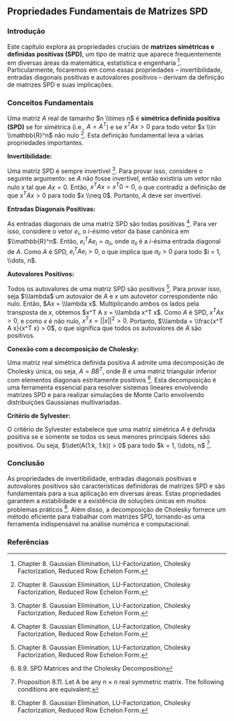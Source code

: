 ## Propriedades Fundamentais de Matrizes SPD

### Introdução
Este capítulo explora as propriedades cruciais de **matrizes simétricas e definidas positivas (SPD)**, um tipo de matriz que aparece frequentemente em diversas áreas da matemática, estatística e engenharia [^278]. Particularmente, focaremos em como essas propriedades – invertibilidade, entradas diagonais positivas e autovalores positivos – derivam da definição de matrizes SPD e suas implicações.

### Conceitos Fundamentais

Uma matriz $A$ real de tamanho $n \\times n$ é **simétrica definida positiva (SPD)** se for simétrica (i.e., $A = A^T$) e se $x^T A x > 0$ para todo vetor $x \\in \\mathbb{R}^n$ não nulo [^278]. Esta definição fundamental leva a várias propriedades importantes.

**Invertibilidade:**

Uma matriz SPD é sempre invertível [^278]. Para provar isso, considere o seguinte argumento: se $A$ não fosse invertível, então existiria um vetor não nulo $x$ tal que $Ax = 0$. Então, $x^T A x = x^T 0 = 0$, o que contradiz a definição de que $x^T A x > 0$ para todo $x \\neq 0$. Portanto, $A$ deve ser invertível.

**Entradas Diagonais Positivas:**

As entradas diagonais de uma matriz SPD são todas positivas [^278]. Para ver isso, considere o vetor $e_i$, o *i*-ésimo vetor da base canônica em $\\mathbb{R}^n$. Então, $e_i^T A e_i = a_{ii}$, onde $a_{ii}$ é a *i*-ésima entrada diagonal de $A$. Como $A$ é SPD, $e_i^T A e_i > 0$, o que implica que $a_{ii} > 0$ para todo $i = 1, \\dots, n$.

**Autovalores Positivos:**

Todos os autovalores de uma matriz SPD são positivos [^278]. Para provar isso, seja $\\lambda$ um autovalor de $A$ e $x$ um autovetor correspondente não nulo. Então, $Ax = \\lambda x$. Multiplicando ambos os lados pela transposta de $x$, obtemos $x^T A x = \\lambda x^T x$. Como $A$ é SPD, $x^T A x > 0$, e como $x$ é não nulo, $x^T x = ||x||^2 > 0$. Portanto, $\\lambda = \\frac{x^T A x}{x^T x} > 0$, o que significa que todos os autovalores de $A$ são positivos.

**Conexão com a decomposição de Cholesky:**

Uma matriz real simétrica definida positiva $A$ admite uma decomposição de Cholesky única, ou seja, $A = BB^T$, onde $B$ é uma matriz triangular inferior com elementos diagonais estritamente positivos [^281]. Esta decomposição é uma ferramenta essencial para resolver sistemas lineares envolvendo matrizes SPD e para realizar simulações de Monte Carlo envolvendo distribuições Gaussianas multivariadas.

**Critério de Sylvester:**

O critério de Sylvester estabelece que uma matriz simétrica $A$ é definida positiva se e somente se todos os seus menores principais líderes são positivos. Ou seja, $\\det(A(1:k, 1:k)) > 0$ para todo $k = 1, \\dots, n$ [^286].

### Conclusão
As propriedades de invertibilidade, entradas diagonais positivas e autovalores positivos são características definidoras de matrizes SPD e são fundamentais para a sua aplicação em diversas áreas. Estas propriedades garantem a estabilidade e a existência de soluções únicas em muitos problemas práticos [^278]. Além disso, a decomposição de Cholesky fornece um método eficiente para trabalhar com matrizes SPD, tornando-as uma ferramenta indispensável na análise numérica e computacional.

### Referências
[^278]: Chapter 8. Gaussian Elimination, LU-Factorization, Cholesky Factorization, Reduced Row Echelon Form.
[^281]: 8.9. SPD Matrices and the Cholesky Decomposition
[^286]: Proposition 8.11. Let A be any n × n real symmetric matrix. The following conditions are equivalent:
<!-- END -->